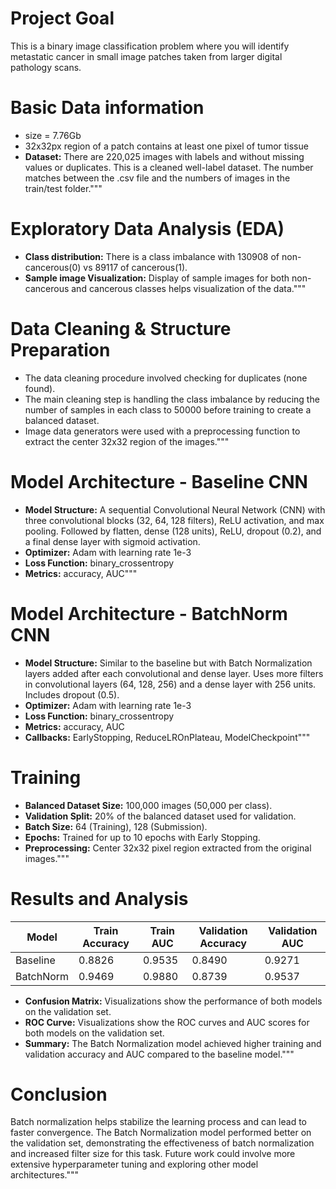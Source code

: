 <h1>Project Goal</h1>
This is a binary image classification problem where you will identify metastatic cancer in small image patches taken from larger digital pathology scans.

<h1>Basic Data information</h1>

* size = 7.76Gb
* 32x32px region of a patch contains at least one pixel of tumor tissue
* **Dataset:** There are 220,025 images with labels and without missing values or duplicates. This is a cleaned well-label dataset. The number matches between the .csv file and the numbers of images in the train/test folder."""

<h1>Exploratory Data Analysis (EDA)</h1>

* **Class distribution:** There is a class imbalance with 130908 of non-cancerous(0) vs 89117 of cancerous(1).
* **Sample image Visualization:** Display of sample images for both non-cancerous and cancerous classes helps visualization of the data."""

<h1>Data Cleaning & Structure Preparation</h1>

* The data cleaning procedure involved checking for duplicates (none found).
* The main cleaning step is handling the class imbalance by reducing the number of samples in each class to 50000 before training to create a balanced dataset.
* Image data generators were used with a preprocessing function to extract the center 32x32 region of the images."""

<h1>Model Architecture - Baseline CNN</h1>

* **Model Structure:** A sequential Convolutional Neural Network (CNN) with three convolutional blocks (32, 64, 128 filters), ReLU activation, and max pooling. Followed by flatten, dense (128 units), ReLU, dropout (0.2), and a final dense layer with sigmoid activation.
* **Optimizer:** Adam with learning rate 1e-3
* **Loss Function:** binary_crossentropy
* **Metrics:** accuracy, AUC"""

<h1>Model Architecture - BatchNorm CNN</h1>

* **Model Structure:** Similar to the baseline but with Batch Normalization layers added after each convolutional and dense layer. Uses more filters in convolutional layers (64, 128, 256) and a dense layer with 256 units. Includes dropout (0.5).
* **Optimizer:** Adam with learning rate 1e-3
* **Loss Function:** binary_crossentropy
* **Metrics:** accuracy, AUC
* **Callbacks:** EarlyStopping, ReduceLROnPlateau, ModelCheckpoint"""

<h1>Training</h1>

* **Balanced Dataset Size:** 100,000 images (50,000 per class).
* **Validation Split:** 20% of the balanced dataset used for validation.
* **Batch Size:** 64 (Training), 128 (Submission).
* **Epochs:** Trained for up to 10 epochs with Early Stopping.
* **Preprocessing:** Center 32x32 pixel region extracted from the original images."""

<h1>Results and Analysis</h1>

| Model        | Train Accuracy | Train AUC | Validation Accuracy | Validation AUC |
|--------------|----------------|-----------|---------------------|----------------|
| Baseline     | 0.8826         | 0.9535    | 0.8490              | 0.9271         |
| BatchNorm    | 0.9469         | 0.9880    | 0.8739              | 0.9537         |

* **Confusion Matrix:** Visualizations show the performance of both models on the validation set.
* **ROC Curve:** Visualizations show the ROC curves and AUC scores for both models on the validation set.
* **Summary:** The Batch Normalization model achieved higher training and validation accuracy and AUC compared to the baseline model."""

<h1>Conclusion</h1>

Batch normalization helps stabilize the learning process and can lead to faster convergence. The Batch Normalization model performed better on the validation set, demonstrating the effectiveness of batch normalization and increased filter size for this task. Future work could involve more extensive hyperparameter tuning and exploring other model architectures."""
